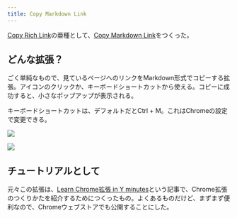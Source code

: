 ```yaml
---
title: Copy Markdown Link
---
```

[Copy Rich Link](https://chrome.google.com/webstore/detail/copy-rich-link/hikiamlgpdcabppakpmemaofmkgknpea)の亜種として、[Copy Markdown Link](https://chrome.google.com/webstore/detail/copy-markdown-link/gkceaaphhbeanfciglgpffnncfpipjpa)をつくった。

どんな拡張？
------

ごく単純なもので、見ているページへのリンクをMarkdown形式でコピーする拡張。アイコンのクリックか、キーボードショートカットから使える。コピーに成功すると、小さなポップアップが表示される。

キーボードショートカットは、デフォルトだとCtrl + M。これはChromeの設定で変更できる。

![](https://lh5.googleusercontent.com/YO7NuveJoP7JhSfgfPcDHXvOx2KLReAuH-on9PbUa6ArkL1hSjdYbdSXAoqQ0HWU4Fghsz_z46CvMvp_MR1E8io6tOR9IxAMYU-E3qIa2KB30nmQA9FkOQtBIO4YnokSD0NTddDSvULF381aNSfwMw)

![](https://lh6.googleusercontent.com/4VEV0Vb_Ag6hooyqpZiCByMrf-fgAXP3NiGe17O_9VwpZmPfup1oN9ZUfZzFG1mPGWJfC1FvzgEes6zD-n0WilJnXj_cn_RvfRK5KgReRvU1fzCCfmmKc_Q7ng2b3wRa2gy8lcmdqxsnwSB8RmNnJw)

チュートリアルとして
----------

元々この拡張は、[Learn Chrome拡張 in Y minutes](https://r7kamura.com/articles/2022-05-18-learn-chrome-extention-in-y-minutes)という記事で、Chrome拡張のつくりかたを紹介するためにつくったもの。よくあるものだけど、まずまず便利なので、Chromeウェブストアでも公開することにした。
